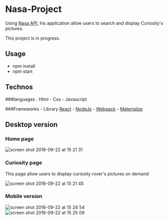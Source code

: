 # Nasa-Project
Using [Nasa API](https://api.nasa.gov/index.html), his application allow users to search and display Curiosity's pictures. 

This project is in progress.

## Usage
* npm install
* npm start

## Technos 
###languages :
 Html - Css - Javascript

###Frameworks - Library
[React](https://fr.wikipedia.org/wiki/React_(JavaScript)) - [NodeJs](https://fr.wikipedia.org/wiki/Node.js) - [Webpack](https://webpack.github.io/docs/) - [Materialize](http://materializecss.com/)

## Desktop version
### Home page
![screen shot 2016-09-22 at 15 21 31](https://cloud.githubusercontent.com/assets/16755327/18749735/7f69263c-80d8-11e6-8f86-323083e55f4d.png)
### Curiosity page
This page allow users to display curiosity rover's pictures on demand

![screen shot 2016-09-22 at 15 21 45](https://cloud.githubusercontent.com/assets/16755327/18749738/81768ac8-80d8-11e6-9bc4-c27d9e133eb1.png)

### Mobile version 
![screen shot 2016-09-22 at 15 24 54](https://cloud.githubusercontent.com/assets/16755327/18749804/cb709d94-80d8-11e6-9a56-402e6f54248d.png)
![screen shot 2016-09-22 at 15 25 09](https://cloud.githubusercontent.com/assets/16755327/18749807/ccf6864c-80d8-11e6-9fe1-c0bc98672da0.png)
